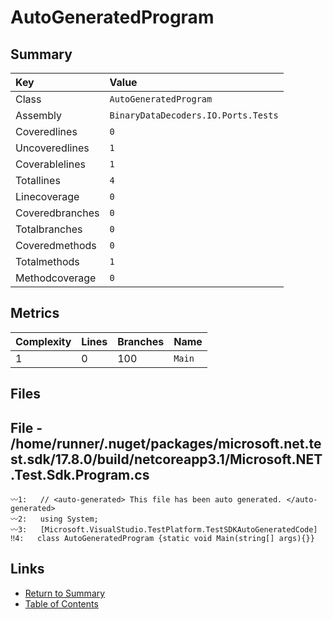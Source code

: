 ﻿# AutoGeneratedProgram

## Summary

| Key             | Value                               |
| :-------------- | :---------------------------------- |
| Class           | `AutoGeneratedProgram`              |
| Assembly        | `BinaryDataDecoders.IO.Ports.Tests` |
| Coveredlines    | `0`                                 |
| Uncoveredlines  | `1`                                 |
| Coverablelines  | `1`                                 |
| Totallines      | `4`                                 |
| Linecoverage    | `0`                                 |
| Coveredbranches | `0`                                 |
| Totalbranches   | `0`                                 |
| Coveredmethods  | `0`                                 |
| Totalmethods    | `1`                                 |
| Methodcoverage  | `0`                                 |

## Metrics

| Complexity | Lines | Branches | Name    |
| :--------- | :---- | :------- | :------ |
| 1          | 0     | 100      | `Main`  |

## Files

## File - /home/runner/.nuget/packages/microsoft.net.test.sdk/17.8.0/build/netcoreapp3.1/Microsoft.NET.Test.Sdk.Program.cs

```CSharp
〰1:   // <auto-generated> This file has been auto generated. </auto-generated>
〰2:   using System;
〰3:   [Microsoft.VisualStudio.TestPlatform.TestSDKAutoGeneratedCode]
‼4:   class AutoGeneratedProgram {static void Main(string[] args){}}
```

## Links

* [Return to Summary](Summary.md)
* [Table of Contents](../TOC.md)


